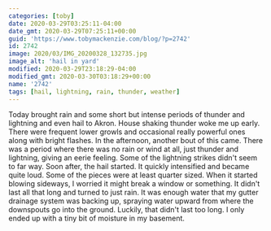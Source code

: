 ```yaml
---
categories: [toby]
date: 2020-03-29T03:25:11-04:00
date_gmt: 2020-03-29T07:25:11+00:00
guid: 'https://www.tobymackenzie.com/blog/?p=2742'
id: 2742
image: 2020/03/IMG_20200328_132735.jpg
image_alt: 'hail in yard'
modified: 2020-03-29T23:18:29-04:00
modified_gmt: 2020-03-30T03:18:29+00:00
name: '2742'
tags: [hail, lightning, rain, thunder, weather]
---
```


Today brought rain and some short but intense periods of thunder and lightning and even hail to Akron.<!--more-->  House shaking thunder woke me up early.  There were frequent lower growls and occasional really powerful ones along with bright flashes.  In the afternoon, another bout of this came.  There was a period where there was no rain or wind at all, just thunder and lightning, giving an eerie feeling.  Some of the lightning strikes didn't seem to far way.  Soon after, the hail started.  It quickly intensified and became quite loud.  Some of the pieces were at least quarter sized.  When it started blowing sideways, I worried it might break a window or something.  It didn't last all that long and turned to just rain.  It was enough water that my gutter drainage system was backing up, spraying water upward from where the downspouts go into the ground.  Luckily, that didn't last too long.  I only ended up with a tiny bit of moisture in my basement.
